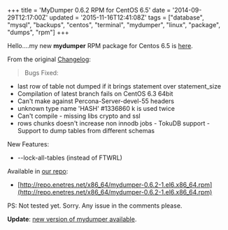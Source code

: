 +++
title = 'MyDumper 0.6.2 RPM for CentOS 6.5'
date = '2014-09-29T12:17:00Z'
updated = '2015-11-16T12:41:08Z'
tags = ["database", "mysql", "backups", "centos", "terminal", "mydumper", "linux", "package", "dumps", "rpm"]
+++

Hello....my new **mydumper** RPM package for Centos 6.5 is [here](http://repo.enetres.net/repoview/mydumper.html).

From the original [Changelog](https://launchpad.net/mydumper/0.6/0.6.2):

> Bugs Fixed:
- last row of table not dumped if it brings statement over statement_size
- Compilation of latest branch fails on CentOS 6.3 64bit
- Can't make against Percona-Server-devel-55 headers
- unknown type name 'HASH' #1336860 k is used twice
- Can't compile - missing libs crypto and ssl
- rows chunks doesn't increase non innodb jobs - TokuDB support - Support to dump tables from different schemas

New Features:
- --lock-all-tables (instead of FTWRL)

Available in [our repo](http://repo.enetres.net/repoview/mydumper.html):

- [http://repo.enetres.net/x86_64/mydumper-0.6.2-1.el6.x86_64.rpm](http://repo.enetres.net/x86_64/mydumper-0.6.2-1.el6.x86_64.rpm)

PS: Not tested yet. Sorry. Any issue in the comments please.

**Update**: [new version of mydumper available](http://vicendominguez.blogspot.com.es/2015/11/mydumper-rpm-v091-for-centos-6x-x8664.html).
